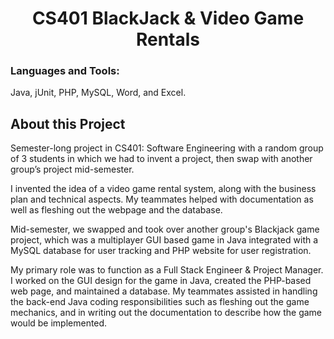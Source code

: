 <h1 align="center">CS401 BlackJack & Video Game Rentals</h1>

<h3 align="left">Languages and Tools:</h3>
<p align="left"> Java, jUnit, PHP, MySQL, Word, and Excel. </p>

<h2>About this Project</h2>
<p align="left">Semester-long project in CS401: Software Engineering with a random group of 3 students in which we had to invent a project, then swap with another group’s project mid-semester.

I invented the idea of a video game rental system, along with the business plan and technical aspects. My teammates helped with documentation as well as fleshing out the webpage and the database.

Mid-semester, we swapped and took over another group's Blackjack game project, which was a multiplayer GUI based game in Java integrated with a MySQL database for user tracking and PHP website for user registration.

My primary role was to function as a Full Stack Engineer & Project Manager. I worked on the GUI design for the game in Java, created the PHP-based web page, and maintained a database. My teammates assisted in handling the back-end Java coding responsibilities such as fleshing out the game mechanics, and in writing out the documentation to describe how the game would be implemented.</p>
